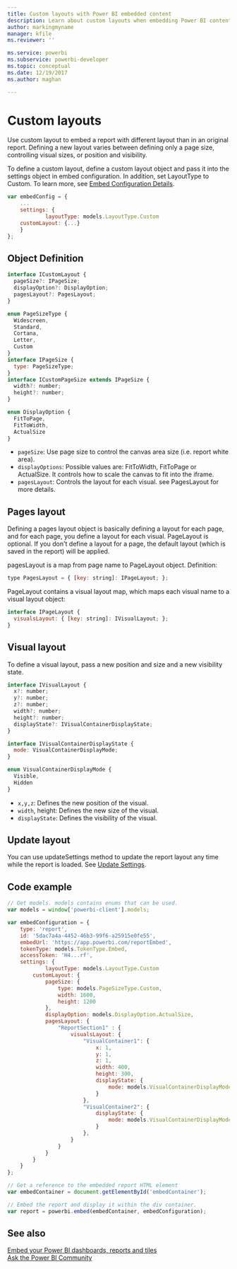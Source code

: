 ```yaml
---
title: Custom layouts with Power BI embedded content
description: Learn about custom layouts when embedding Power BI content in your application.
author: markingmyname
manager: kfile
ms.reviewer: ''

ms.service: powerbi
ms.subservice: powerbi-developer
ms.topic: conceptual
ms.date: 12/19/2017
ms.author: maghan

---
```

# Custom layouts


Use custom layout to embed a report with different layout than in an original report. Defining a new layout varies between defining only a page size, controlling visual sizes, or position and visibility.

To define a custom layout, define a custom layout object and pass it into the settings object in embed configuration. In addition, set LayoutType to Custom. To learn more, see [Embed Configuration Details](https://github.com/Microsoft/PowerBI-JavaScript/wiki/Embed-Configuration-Details).

```javascript
var embedConfig = {
    ...
    settings: {
            layoutType: models.LayoutType.Custom
    customLayout: {...}
    }
};
```

## Object Definition

```javascript
interface ICustomLayout {
  pageSize?: IPageSize;
  displayOption?: DisplayOption;
  pagesLayout?: PagesLayout;
}

enum PageSizeType {
  Widescreen,
  Standard,
  Cortana,
  Letter,
  Custom
}
interface IPageSize {
  type: PageSizeType;
}
interface ICustomPageSize extends IPageSize {
  width?: number;
  height?: number;
}

enum DisplayOption {
  FitToPage,
  FitToWidth,
  ActualSize
}
```

- `pageSize`: Use page size to control the canvas area size (i.e. report white area).
- `displayOptions`: Possible values are: FitToWidth, FitToPage or ActualSize. It controls how to scale the canvas to fit into the iframe.
- `pagesLayout`: Controls the layout for each visual. see PagesLayout for more details.

## Pages layout

Defining a pages layout object is basically defining a layout for each page, and for each page, you define a layout for each visual.
PageLayout is optional. If you don't define a layout for a page, the default layout (which is saved in the report) will be applied.

pagesLayout is a map from page name to PageLayout object. Definition:

```javascript
type PagesLayout = { [key: string]: IPageLayout; };
```

PageLayout contains a visual layout map, which maps each visual name to a visual layout object:

```javascript
interface IPageLayout {
  visualsLayout: { [key: string]: IVisualLayout; };
}
```

## Visual layout

To define a visual layout, pass a new position and size and a new visibility state.

```javascript
interface IVisualLayout {
  x?: number;
  y?: number;
  z?: number;
  width?: number;
  height?: number;
  displayState?: IVisualContainerDisplayState;
}

interface IVisualContainerDisplayState {
  mode: VisualContainerDisplayMode;
}

enum VisualContainerDisplayMode {
  Visible,
  Hidden
}
```

- `x,y,z`: Defines the new position of the visual.
- `width`, height: Defines the new size of the visual.
- `displayState`: Defines the visibility of the visual.


## Update layout

You can use updateSettings method to update the report layout any time while the report is loaded. See [Update Settings](https://github.com/Microsoft/PowerBI-JavaScript/wiki/Update-Settings).

## Code example

```javascript
// Get models. models contains enums that can be used.
var models = window['powerbi-client'].models;

var embedConfiguration = {
    type: 'report',
    id: '5dac7a4a-4452-46b3-99f6-a25915e0fe55',
    embedUrl: 'https://app.powerbi.com/reportEmbed',
    tokenType: models.TokenType.Embed,
    accessToken: 'H4...rf',
    settings: {
            layoutType: models.LayoutType.Custom
        customLayout: {
            pageSize: {
                type: models.PageSizeType.Custom,
                width: 1600,
                height: 1200
            },
            displayOption: models.DisplayOption.ActualSize,
            pagesLayout: {
                "ReportSection1" : {
                    visualsLayout: {
                        "VisualContainer1": {
                            x: 1,
                            y: 1,
                            z: 1,
                            width: 400,
                            height: 300,
                            displayState: {
                                mode: models.VisualContainerDisplayMode.Visible
                            }
                        },
                        "VisualContainer2": {
                            displayState: {
                                mode: models.VisualContainerDisplayMode.Hidden
                            }
                        },
                    }
                }
            }
        }
    }
};

// Get a reference to the embedded report HTML element
var embedContainer = document.getElementById('embedContainer');

// Embed the report and display it within the div container.
var report = powerbi.embed(embedContainer, embedConfiguration);
```


## See also

[Embed your Power BI dashboards, reports and tiles](embedding-content.md)   
[Ask the Power BI Community](https://community.powerbi.com/)

